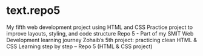 # text.repo5
My fifth web development project using HTML and CSS  Practice project to improve layouts, styling, and code structure  Repo 5 - Part of my SMIT Web Development learning journey  Zohaib’s 5th project: practicing clean HTML &amp; CSS  Learning step by step – Repo 5 (HTML &amp; CSS project)
